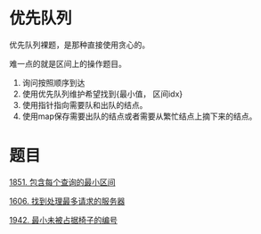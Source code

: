 # 优先队列 



优先队列裸题，是那种直接使用贪心的。

难一点的就是区间上的操作题目。



1. 询问按照顺序到达
2. 使用优先队列维护希望找到{最小值， 区间idx}
3. 使用指针指向需要队和出队的结点。
4. 使用map保存需要出队的结点或者需要从繁忙结点上摘下来的结点。



# 题目



[1851. 包含每个查询的最小区间](https://leetcode.cn/problems/minimum-interval-to-include-each-query/)

[1606. 找到处理最多请求的服务器](https://leetcode.cn/problems/find-servers-that-handled-most-number-of-requests/)

[1942. 最小未被占据椅子的编号](https://leetcode.cn/problems/the-number-of-the-smallest-unoccupied-chair/)